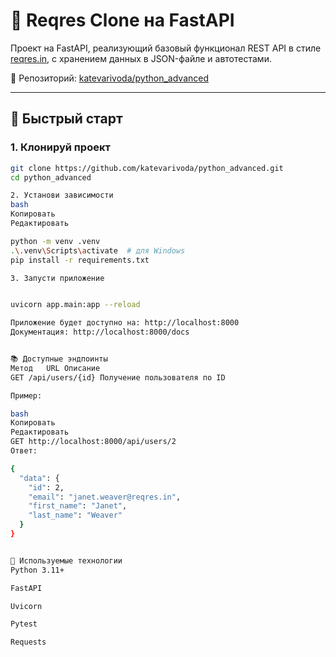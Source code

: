 # 🧪 Reqres Clone на FastAPI

Проект на FastAPI, реализующий базовый функционал REST API в стиле [reqres.in](https://reqres.in), с хранением данных в JSON-файле и автотестами.

📁 Репозиторий: [katevarivoda/python_advanced](https://github.com/katevarivoda/python_advanced)

---

## 🚀 Быстрый старт

### 1. Клонируй проект

```bash
git clone https://github.com/katevarivoda/python_advanced.git
cd python_advanced

2. Установи зависимости
bash
Копировать
Редактировать

python -m venv .venv
.\.venv\Scripts\activate  # для Windows
pip install -r requirements.txt

3. Запусти приложение


uvicorn app.main:app --reload

Приложение будет доступно на: http://localhost:8000
Документация: http://localhost:8000/docs


📚 Доступные эндпоинты
Метод	URL	Описание
GET	/api/users/{id}	Получение пользователя по ID

Пример:

bash
Копировать
Редактировать
GET http://localhost:8000/api/users/2
Ответ:

{
  "data": {
    "id": 2,
    "email": "janet.weaver@reqres.in",
    "first_name": "Janet",
    "last_name": "Weaver"
  }
}


🧰 Используемые технологии
Python 3.11+

FastAPI

Uvicorn

Pytest

Requests